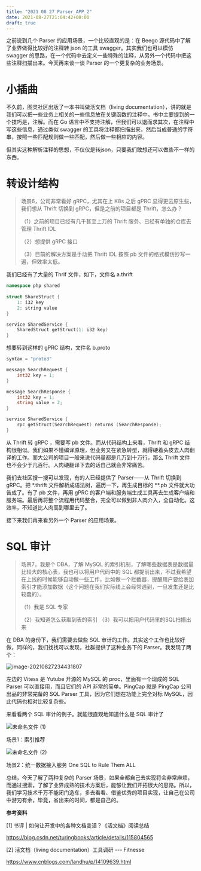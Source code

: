 ```yaml
---
title: "2021 08 27 Parser_APP_2"
date: 2021-08-27T21:04:42+08:00
draft: true
---
```


之前说到几个 Parser 的应用场景，一个比较直观的是：在 Beego 源代码中了解了业界做得比较好的注释转 json 的工具 swagger。其实我们也可以模仿 swagger 的思路，在一个代码中去定义一些特殊的注释，从另外一个代码中把这些注释扫描出来。今天再来谈一谈 Parser 的一个更复杂的业务场景。

# 小插曲

不久前，图灵社区出版了一本书叫做活文档（living documentation），讲的就是我们可以把一些业务上相关的一些信息放在关键函数的注释中。书中主要提到的一个技巧是，注解。而在 Go 语言中不支持注解，但我们可以退而求其次，在注释中写这些信息，通过类似 swagger 的工具将注释都扫描出来，然后当成普通的字符串，按照一些匹配规则做一些匹配，然后做一些相应的内容。



但其实这种解析注释的思想，不仅仅是转json，只要我们敢想还可以做些不一样的东西。



# 转设计结构

> 场景6，公司非常看好 gRPC，尤其在上 K8s 之后 gPRC 显得更云原生些，我们想从 Thrift 切换到 gRPC，但是之前的项目都是 Thrift，怎么办？
>
> （1）之前的项目已经有几千甚至上万的 Thrift 服务、已经有单独的仓库去管理 Thrift IDL
>
> （2）想提供 gRPC 接口
>
> （3）目前的解决方案是手动把 Thrift IDL 按照 pb 文件的格式模仿抄写一遍，但效率太低。

我们已经有了大量的 Thrif 文件，如下，文件名 a.thrift

```c++
namespace php shared
    
struct ShareStruct {
    1: i32 key
    2: string value
}

service SharedService {
    SharedStruct getStruct(1: i32 key)
}
```

想要转到这样的 gPRC 结构，文件名 b.proto

```go
syntax = "proto3"

message SearchRequest {
    int32 key = 1;
}

message SearchResponse {
    int32 key = 1;
    string value = 2;
}

service SharedService {
    rpc getStruct(SearchRequest) returns (SearchResponse);
}
```

从 Thrift 转 gRPC ，需要写 pb 文件。而从代码结构上来看，Thrift 和 gRPC 结构很相似。我们如果不懂编译原理，但业务又在紧急转型，就得硬着头皮去人肉翻译的工作。而大公司的项目一般来说代码量都是几万到十万行，那么 Thrift 文件也不会少于几百行。人肉硬翻译下去的话自己就会非常痛苦。



我们去社区搜一搜可以发现，有的人已经提供了 Parser——从 Thrift 切换到 gRPC。把 *.thrift 文件解析成语法树，遍历一下，再生成目标的 **.pb 文件就大功告成了。有了 pb 文件，再用 gPRC 的客户端和服务端生成工具再去生成客户端和服务端。最后再将整个流程用代码整合，完全可以做到非人肉介入，全自动化。这效率，不知道比人肉高到哪里去了。



接下来我们再来看另外一个 Parser 的应用场景。

# SQL 审计

> 场景7，我是个 DBA，了解 MySQL 的索引机制，了解哪些数据表是数据量比较大的核心表，我也可以将用户代码中的 SQL 都提前出来，不过我希望在上线的时候能够自动做一些工作，比如做一个拦截器，提醒用户要给表加索引才能添加数据（这个问题在我们实际线上会经常遇到，一旦发生还是比较蠢的）。
>
> （1）我是 SQL 专家
>
> （2）我知道怎么获取到表的索引
> （3）我可以把用户代码里的SQL扫描出来

在 DBA 的身份下，我们需要去做些 SQL 审计的工作。其实这个工作也比较好做，同样的，我们找找可以发现，社群提供了这种业务下的 Parser。我发现了两个：

![image-20210827234431807](https://cdn.jsdelivr.net/gh/JupiterXue/PictureBed/BlogImg/202108281451278.png)

左边的 Vitess 是 Yutube 开源的 MySQL 的 proc，里面有一个现成的 SQL Parser 可以直接用，而且它们的 API 非常的简单。PingCap 就是 PingCap 公司出品的非常完备的 SQL Parser 工具，因为它们想在功能上完全对标 MySQL，因此代码也相对比较复杂些。



来看看两个 SQL 审计的例子。就能很直观地知道什么是 SQL 审计了

![未命名文件 (1)](https://cdn.jsdelivr.net/gh/JupiterXue/PictureBed/BlogImg/202108281451150.png)

场景1：索引推荐

![未命名文件 (2)](https://cdn.jsdelivr.net/gh/JupiterXue/PictureBed/BlogImg/202108281451171.png)

场景2：统一数据接入服务 One SQL to Rule Them ALL



总结，今天了解了两种复杂的 Parser 场景，如果全都自己去实现将会非常麻烦，而通过搜索，了解了业界成熟的技术方案后，能够让我们开拓很大的思路。所以，我们学习技术千万不能闭门造车，多去看看、借鉴优秀的项目实现，让自己在公司中游刃有余，毕竟，省出来的时间，都是自己的。





__参考资料__

[1] 书评 | 如何让开发中的各种文档变活？《活文档》阅读总结

https://blog.csdn.net/turingbooks/article/details/115804565

[2] 活文档（living documentation）工具调研 --- Fitnesse

https://www.cnblogs.com/landhu/p/14109639.html
